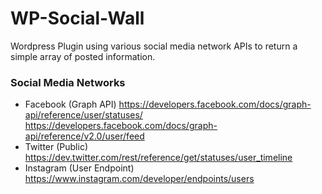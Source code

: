 # WP-Social-Wall
Wordpress Plugin using various social media network APIs to return a simple array of posted information.

### Social Media Networks
* Facebook (Graph API) https://developers.facebook.com/docs/graph-api/reference/user/statuses/ https://developers.facebook.com/docs/graph-api/reference/v2.0/user/feed
* Twitter (Public) https://dev.twitter.com/rest/reference/get/statuses/user_timeline
* Instagram (User Endpoint) https://www.instagram.com/developer/endpoints/users
